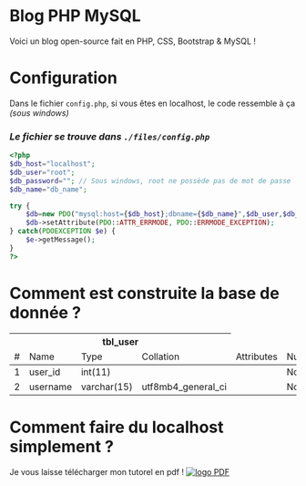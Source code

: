 # Blog PHP MySQL
Voici un blog open-source fait en PHP, CSS, Bootstrap &amp; MySQL !

# Configuration
Dans le fichier `config.php`, si vous êtes en localhost, le code ressemble à ça *(sous windows)*
### *Le fichier se trouve dans `./files/config.php`*
```php
<?php
$db_host="localhost"; 
$db_user="root";
$db_password=""; // Sous windows, root ne possède pas de mot de passe
$db_name="db_name";

try {
	$db=new PDO("mysql:host={$db_host};dbname={$db_name}",$db_user,$db_password);
	$db->setAttribute(PDO::ATTR_ERRMODE, PDO::ERRMODE_EXCEPTION);
} catch(PDOEXCEPTION $e) {
	$e->getMessage();
}
?>
```

# Comment est construite la base de donnée ?
<table>
    <thead>
        <tr>
            <th colspan="4">tbl_user</th>
        </tr>
        <tr>
            <td>#</td>
            <td>Name</td>
            <td>Type</td>
            <td>Collation</td>
            <td>Attributes</td>
            <td>Null</td>
            <td>Default</td>
            <td>Extra</td>
        </tr>
    </thead>
    <tbody>
        <tr>
            <td>1</td>
            <td>user_id</td>
            <td>int(11)</td>
            <td></td>
            <td></td>
            <td>No</td>
            <td>None</td>
            <td>AUTO_INCREMENT</td>
        </tr>
        <tr>
            <td>2</td>
            <td>username</td>
            <td>varchar(15)</td>
            <td>utf8mb4_general_ci</td>
            <td></td>
            <td>No</td>
            <td>None</td>
            <td>AUTO_INCREMENT</td>
        </tr>
    </tbody>
</table>

# Comment faire du localhost simplement ?
Je vous laisse télécharger mon tutorel en pdf !
<a href="" target="_blank"><img style="widht: 60%;" src="https://cdn.discordapp.com/attachments/914271938359210045/1008477462352646296/36C3-PDF-encryption-featured2.jpg" alt="logo PDF"></a>
